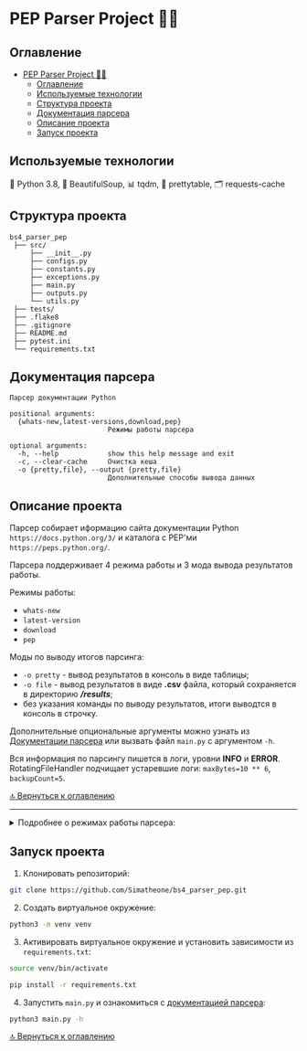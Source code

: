 # PEP Parser Project :male_detective:

## Оглавление
- [PEP Parser Project :male_detective:](#pep-parser-project-male_detective)
  - [Оглавление](#оглавление)
  - [Используемые технологии](#используемые-технологии)
  - [Структура проекта](#структура-проекта)
  - [Документация парсера](#документация-парсера)
  - [Описание проекта](#описание-проекта)
  - [Запуск проекта](#запуск-проекта)

## Используемые технологии
:snake: Python 3.8, :stew: BeautifulSoup, :bar_chart: tqdm, :calendar: prettytable, :card_index_dividers: requests-cache

## Структура проекта
```
bs4_parser_pep
 ├── src/
     ├── __init__.py
     ├── configs.py
     ├── constants.py
     ├── exceptions.py
     ├── main.py
     ├── outputs.py
     └── utils.py
 ├── tests/
 ├── .flake8
 ├── .gitignore
 ├── README.md
 ├── pytest.ini
 └── requirements.txt
```

## Документация парсера
```
Парсер документации Python

positional arguments:
  {whats-new,latest-versions,download,pep}
                        Режимы работы парсера

optional arguments:
  -h, --help            show this help message and exit
  -c, --clear-cache     Очистка кеша
  -o {pretty,file}, --output {pretty,file}
                        Дополнительные способы вывода данных
```

## Описание проекта
Парсер собирает иформацию сайта документации Python ```https://docs.python.org/3/``` и каталога с PEP'ми ```https://peps.python.org/```.

Парсера поддерживает 4 режима работы и 3 мода вывода результатов работы.

Режимы работы:
- ```whats-new```
- ```latest-version```
- ```download```
- ```pep```

Моды по выводу итогов парсинга:
- ```-o pretty``` - вывод результатов в консоль в виде таблицы;
- ```-o file``` - вывод результатов в виде **.csv** файла, который сохраняется в директорию ***/results***;
- без указания команды по выводу результатов, итоги выводтся в консоль в строчку.

Дополнительные опциональные аргументы можно узнать из [Документации парсера](#документация-парсера) или вызвать файл ```main.py``` c аргументом ```-h```.

Вся информация по парсингу пишется в логи, уровни **INFO** и **ERROR**.
RotatingFileHandler подчищает устаревшие логи: ```maxBytes=10 ** 6```, ```backupCount=5```.

[:top: Вернуться к оглавлению](#оглавление)

---
<details><summary>Подробнее о режимах работы парсера:</summary>
<p>

Режим работы ```whats-new``` сканирует страницу ```https://docs.python.org/3/```, раздел ***"Docs by version"***, и собирает ссылки на каждую версию ***Python***. Далее сканирует карточку каждой версии ***Python*** и выводит информацию: ссылка на статью, заголовок, редактор, автор.

```
Пример:

+----------------------------------------------+---------------------------+------------------------------------------------+
| Ссылка на статью                             | Заголовок                 | Редактор, Автор                                |
+----------------------------------------------+---------------------------+------------------------------------------------+
| https://docs.python.org/3/whatsnew/3.10.html | What’s New In Python 3.10 |  Release 3.10.5  Date July 18, 2022  Editor ...|
| ...                                          | ...                       |  ...                                           |
+----------------------------------------------+---------------------------+------------------------------------------------+
```
---

Режим работы ```latest-version``` сканирует страницу ```https://docs.python.org/3/```, раздел ***"Docs by version"*** и выводит информацию о **Python**: ссылку на документацию, версия и статус.

```
Пример:

+--------------------------------------+--------------+----------------+
| Ссылка на документацию               | Версия       | Статус         |
+--------------------------------------+--------------+----------------+
| https://docs.python.org/3.12/        | 3.12         | in development |
| ...                                  | ...          |  ...           |
| https://docs.python.org/3.9/         | 3.9          | stable         |
| ...                                  | ...          |  ...           |
+--------------------------------------+--------------+----------------+
```
---
Режим работы ```download``` сканирует страницу ```https://docs.python.org/3/download.html``` и скачивает PDF-файл документации zip-архивом. Архив сохраняется в директорию ***/downloads***.

---
Режим работы ```pep``` сканирует страницу ```https://peps.python.org/```, собирает статусы всех **PEP**'ов, ссылки на каждый **PEP** и подсчитывает общее количество **PEP**'ов.
Так как статусы на общей странице **PEP**'ов различаются со статусом в карточке каждого **PEP**'a, парсер дополнительно проходит по карточке каждого **PEP**'a и собирает его статус, параллельно сравнивая со статусом из общей таблицы с **PEP**'ми. Если статусы различиются, то информация записывается в логи, уровень **INFO**.

```
Пример:

Несовпадающие статусы:
https://www.python.org/dev/peps/pep-number
Статус в карточке: Superseded
Ожидаемые статусы: ['Accepted', 'Active']
```

[:top: Вернуться к оглавлению](#оглавление)

---
</p>
</details>


## Запуск проекта
1. Клонировать репозиторий:
```bash
git clone https://github.com/Simatheone/bs4_parser_pep.git
```

2. Создать виртуальное окружение:
```bash
python3 -m venv venv
```

3. Активировать виртуальное окружение и установить зависимости из ```requirements.txt```:
```bash
source venv/bin/activate
```

```bash
pip install -r requirements.txt
```

4. Запустить ```main.py``` и ознакомиться с [документацией парсера](#документация-парсера):
```bash
python3 main.py -h
```
[:top: Вернуться к оглавлению](#оглавление)
